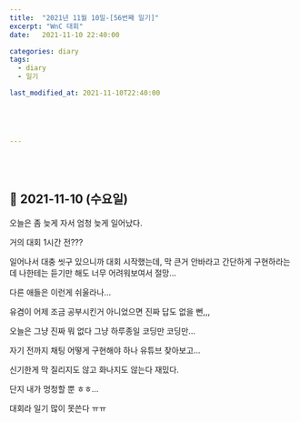 ```yaml
---
title:  "2021년 11월 10일-[56번째 일기]"
excerpt: "WnC 대회"
date:   2021-11-10 22:40:00 

categories: diary
tags:
  - diary
  - 일기

last_modified_at: 2021-11-10T22:40:00





---
```


<br/>

<br/>

## 🧾 2021-11-10 (수요일)

오늘은 좀 늦게 자서 엄청 늦게 일어났다.

거의 대회 1시간 전???

일어나서 대충 씻구 있으니까 대회 시작했는데, 막 큰거 안바라고 간단하게 구현하라는데 나한테는 듣기만 해도 너무 어려워보여서 절망...

다른 애들은 이런게 쉬울라나...

유겸이 어제 조금 공부시킨거 아니었으면 진짜 답도 없을 뻔,,,

오늘은 그냥 진짜 뭐 없다 그냥 하루종일 코딩만 코딩만...

자기 전까지 채팅 어떻게 구현해야 하나 유튜브 찾아보고...

신기한게 막 질리지도 않고 화나지도 않는다 재밌다.

단지 내가 멍청할 뿐 ㅎㅎ...

대회라 일기 많이 못쓴다 ㅠㅠ

